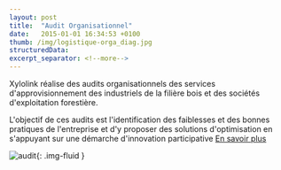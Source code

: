```yaml
---
layout: post
title:  "Audit Organisationnel"
date:   2015-01-01 16:34:53 +0100
thumb: /img/logistique-orga_diag.jpg
structuredData:
excerpt_separator: <!--more-->
---
```

Xylolink réalise des audits organisationnels des services d'approvisionnement des industriels de la filière bois et des sociétés d'exploitation forestière.
<!--more--> 
L'objectif de ces audits est l'identification des faiblesses et des bonnes pratiques de l'entreprise et d'y proposer des solutions 
d'optimisation en s'appuyant sur une démarche d'innovation participative [En savoir plus](/logistique/innovation-logistique-participative)  

![audit]({{page.thumb}}){: .img-fluid }  

